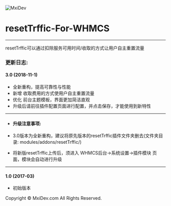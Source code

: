 ![MxiDev](https://mxidev.com/assets/svg/mxidev-blue.svg "MxiDev")
# resetTrffic-For-WHMCS

***

resetTrffic可以通过扣除服务可用时间/收取的方式让用户自主重置流量

### 更新日志:

#### 3.0 (2018-11-1)

  - 全新重构，提高可靠性与性能
  - 新增 收取费用的方式使用户自主重置流量
  - 优化 前台主题模板，界面更加简洁直观
  - 升级后请前往插件配置页面进行配置，并点击保存，才能使用到新特性

***

+ #### 升级注意事项:

+ 3.0版本为全新重构，建议将原先版本的resetTrffic插件文件夹删去(文件夹目录: modules/addons/resetTrffic/)
+ 将新版resetTrffic上传后，须进入 WHMCS后台->系统设置->插件模块 页面，模块会自动进行升级

***

#### 1.0 (2017-03)

  - 初始版本



Copyright © MxiDev.com All Rights Reserved.
